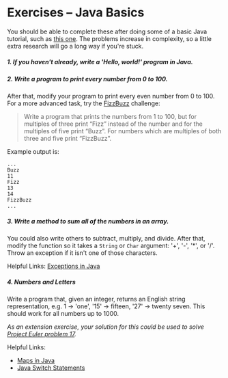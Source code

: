 # Exercises – Java Basics
You should be able to complete these after doing some of a basic Java tutorial, such as [this one](https://www.tutorialspoint.com/java/). The problems increase in complexity, so a little extra research will go a long way if you're stuck.

##### 1. If you haven't already, write a 'Hello, world!' program in Java.

##### 2. Write a program to print every number from 0 to 100.
After that, modify your program to print every even number from 0 to 100. For a more advanced task, try the [FizzBuzz](https://www.wikiwand.com/en/Fizz_buzz) challenge:
> Write a program that prints the numbers from 1 to 100, but for multiples of three print “Fizz” instead of the number and for the multiples of five print “Buzz”. For numbers which are multiples of both three and five print “FizzBuzz”.

Example output is:
```
...
Buzz
11
Fizz
13
14
FizzBuzz
...
```

##### 3. Write a method to sum all of the numbers in an array.
You could also write others to subtract, multiply, and divide. After that, modify the function so it takes a `String` or `Char` argument: '+', '-', '*', or '/'. Throw an exception if it isn't one of those characters.

Helpful Links: [Exceptions in Java](https://www.tutorialspoint.com/java/java_exceptions.htm)

##### 4. Numbers and Letters
Write a program that, given an integer, returns an English string representation, e.g. 1 -> 'one', '15' -> fifteen, '27' -> twenty seven. This should work for all numbers up to 1000.

*As an extension exercise, your solution for this could be used to solve [Project Euler problem 17](https://projecteuler.net/problem=17).*

Helpful Links:
* [Maps in Java](https://www.tutorialspoint.com/java/java_map_interface.htm)
* [Java Switch Statements](https://www.tutorialspoint.com/java/switch_statement_in_java.htm)
